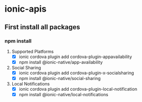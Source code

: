 # ionic-apis

## First install all packages

### npm install

1. Supported Platforms
    - [x] ionic cordova plugin add cordova-plugin-appavailability
    - [x] npm install @ionic-native/app-availability
2. Social Sharing
    - [x] ionic cordova plugin add cordova-plugin-x-socialsharing
    - [x] npm install @ionic-native/social-sharing
3. Local Notifications
    - [x] ionic cordova plugin add cordova-plugin-local-notification
    - [x] npm install @ionic-native/local-notifications
